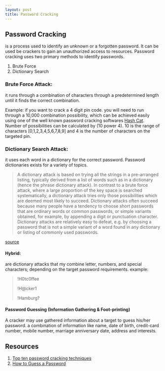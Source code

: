 ```yaml
---
layout: post
title: Password Cracking 
---
```


## Password Cracking

is a process used to identify an unknown or a forgotten password. It can be used be crackers to gain an unauthorized access to resources. Password cracking uses two primary methods to identify passwords. 

1. Brute Force 
2. Dictionary Search

### Brute Force Attack: 

it runs through a combination of characters through a predetermined length until it finds the correct combination. 

Example: if you want to crack a 4 digit pin code. you will need to run through a 10,000 combination possibility, which can be achieved easily using one of the well known password cracking softwares [Hash Cat](https://hashcat.net/oclhashcat/). Number of possibilities can be calculated by (10 power 4). 10 is the range of characters [0,1,2,3,4,5,6,7,8,9] and 4 is the number of characters on the targeted pin. 

### Dictionary Search Attack:

it uses each word in a dictionary for the correct password. Password dictionaries exists for a variety of topics. 

>A dictionary attack is based on trying all the strings in a pre-arranged listing, typically derived from a list of words such as in a dictionary (hence the phrase dictionary attack). In contrast to a brute force attack, where a large proportion of the key space is searched systematically, a dictionary attack tries only those possibilities which are deemed most likely to succeed. Dictionary attacks often succeed because many people have a tendency to choose short passwords that are ordinary words or common passwords, or simple variants obtained, for example, by appending a digit or punctuation character. Dictionary attacks are relatively easy to defeat, e.g. by choosing a password that is not a simple variant of a word found in any dictionary or listing of commonly used passwords. 

[source](https://en.wikipedia.org/wiki/Dictionary_attack)

#### Hybrid: 

are dictionary attacks that my combine letter, numbers, and special characters; depending on the target password requirements. 
example: 

><p>!H0tc0ffee</p>
><p>!H@cker1</p>
><p>!Hamburg?</p>


#### Password Guessing (Information Gathering & Foot-printing)

A cracker may use gathered information about a target to guess his/her password. a combination of information like name, date of birth, credit-card number, mobile number, marriage anniversary date, address and interests. 



## Resources
1. [Top ten password cracking techniques](http://www.alphr.com/features/371158/top-ten-password-cracking-techniques)
2. [How to Guess a Password](http://www.wikihow.com/Guess-a-Password)
